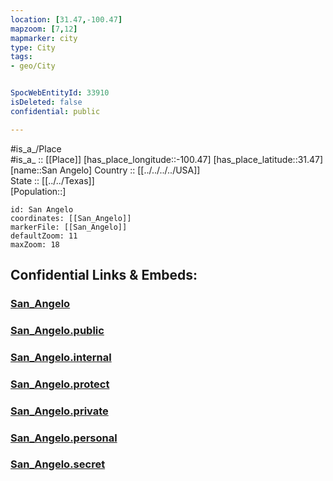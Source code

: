 ```yaml
---
location: [31.47,-100.47] 
mapzoom: [7,12] 
mapmarker: city 
type: City
tags:
- geo/City


SpocWebEntityId: 33910
isDeleted: false
confidential: public

---
```

#is_a_/Place  
#is_a_ :: [[Place]] 
[has_place_longitude::-100.47] 
[has_place_latitude::31.47] 
[name::San Angelo] 
Country :: [[../../../../USA]]  
State :: [[../../Texas]]  
[Population::] 



```leaflet
id: San Angelo
coordinates: [[San_Angelo]] 
markerFile: [[San_Angelo]] 
defaultZoom: 11 
maxZoom: 18
```


## Confidential Links & Embeds: 

### [San_Angelo](/_Standards/Earth/Continent/America~North/USA/USA~Mountain/Texas/counties~Texas/Tom_Green,County/cities~Tom_Green/San_Angelo.md) 

### [San_Angelo.public](/_public/Earth/Continent/America~North/USA/USA~Mountain/Texas/counties~Texas/Tom_Green,County/cities~Tom_Green/San_Angelo.public.md) 

### [San_Angelo.internal](/_internal/Earth/Continent/America~North/USA/USA~Mountain/Texas/counties~Texas/Tom_Green,County/cities~Tom_Green/San_Angelo.internal.md) 

### [San_Angelo.protect](/_protect/Earth/Continent/America~North/USA/USA~Mountain/Texas/counties~Texas/Tom_Green,County/cities~Tom_Green/San_Angelo.protect.md) 

### [San_Angelo.private](/_private/Earth/Continent/America~North/USA/USA~Mountain/Texas/counties~Texas/Tom_Green,County/cities~Tom_Green/San_Angelo.private.md) 

### [San_Angelo.personal](/_personal/Earth/Continent/America~North/USA/USA~Mountain/Texas/counties~Texas/Tom_Green,County/cities~Tom_Green/San_Angelo.personal.md) 

### [San_Angelo.secret](/_secret/Earth/Continent/America~North/USA/USA~Mountain/Texas/counties~Texas/Tom_Green,County/cities~Tom_Green/San_Angelo.secret.md)

